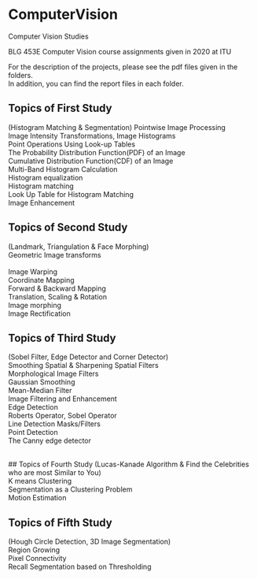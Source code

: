 # ComputerVision
Computer Vision Studies  

BLG 453E Computer Vision course assignments given in 2020 at ITU  

For the description of the projects, please see the pdf files given in the folders.  
In addition, you can find the report files in each folder.  


## Topics of First Study
(Histogram Matching & Segmentation)
Pointwise Image Processing  
Image Intensity Transformations, Image Histograms  
Point Operations Using Look-up Tables  
The Probability Distribution Function(PDF) of an Image  
Cumulative Distribution Function(CDF) of an Image  
Multi-Band Histogram Calculation  
Histogram equalization  
Histogram matching  
Look Up Table for Histogram Matching  
Image Enhancement  

## Topics of Second Study
(Landmark, Triangulation & Face Morphing)<br/>
Geometric Image transforms<br/><br/>
Image Warping<br/>
Coordinate Mapping<br/>
Forward & Backward Mapping<br/>
Translation, Scaling & Rotation<br/>
Image morphing<br/>
Image Rectification<br/>

## Topics of Third Study
(Sobel Filter, Edge Detector and Corner Detector)<br/>
Smoothing Spatial & Sharpening Spatial Filters<br/>
Morphological Image Filters<br/>
Gaussian Smoothing<br/>
Mean-Median Filter<br/>
Image Filtering and Enhancement<br/>
Edge Detection<br/>
Roberts Operator, Sobel Operator<br/>
Line Detection Masks/Filters<br/>
Point Detection<br/>
The Canny edge detector<br/>

<br/>
## Topics of Fourth Study
(Lucas-Kanade Algorithm & Find the Celebrities who are most Similar to You)<br/>
K means Clustering<br/>
Segmentation as a Clustering Problem<br/>
Motion Estimation<br/>


## Topics of Fifth Study
(Hough Circle Detection, 3D Image Segmentation)<br/>
Region Growing<br/>
Pixel Connectivity<br/>
Recall Segmentation based on Thresholding<br/>

